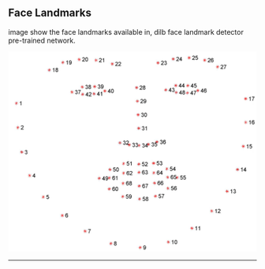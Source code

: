 

## Face Landmarks

image show the face landmarks available in, dilb face landmark detector pre-trained network.

<img src="Images/faceLandmarks.jpg" alt="Landmark Image">

---

